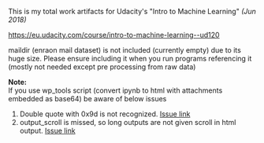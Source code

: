 This is my total work artifacts for Udacity's "Intro to Machine Learning" _(Jun 2018)_

https://eu.udacity.com/course/intro-to-machine-learning--ud120

maildir (enraon mail dataset) is not included (currently empty) due to its huge size. Please ensure including it when you run programs referencing it (mostly not needed except pre processing from raw data)

**Note:**  
If you use wp_tools script (convert ipynb to html with attachments embedded as base64) be aware of below issues
1. Double quote with 0x9d is not recognized. [Issue link](https://github.com/ipython/ipython/issues/11222)
2. output_scroll is missed, so long outputs are not given scroll in html output. [Issue link](https://github.com/jupyter/help/issues/391)